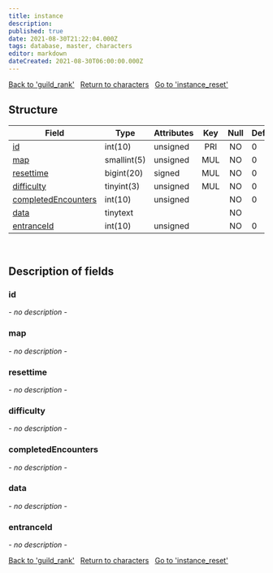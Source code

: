 ```yaml
---
title: instance
description: 
published: true
date: 2021-08-30T21:22:04.000Z
tags: database, master, characters
editor: markdown
dateCreated: 2021-08-30T06:00:00.000Z
---
```


<a href="https://dev.trinitycore.info/en/database/master/characters/guild_rank" class="mt-5 v-btn v-btn--depressed v-btn--flat v-btn--outlined theme--light v-size--default darkblue--text text--lighten-3"><span class="v-btn__content"><i aria-hidden="true" class="v-icon notranslate v-icon--left mdi mdi-arrow-left theme--light"></i><span>Back to 'guild_rank'</span></span></a>&nbsp;&nbsp;&nbsp;<a href="https://dev.trinitycore.info/en/database/master/characters/home" class="mt-5 v-btn v-btn--depressed v-btn--flat v-btn--outlined theme--light v-size--default darkblue--text text--lighten-3"><span class="v-btn__content"><i aria-hidden="true" class="v-icon notranslate v-icon--left mdi mdi-home-outline theme--light"></i><span>Return to characters</span></span></a>&nbsp;&nbsp;&nbsp;<a href="https://dev.trinitycore.info/en/database/master/characters/instance_reset" class="mt-5 v-btn v-btn--depressed v-btn--flat v-btn--outlined theme--light v-size--default darkblue--text text--lighten-3"><span class="v-btn__content"><span>Go to 'instance_reset'</span><i aria-hidden="true" class="v-icon notranslate v-icon--right mdi mdi-arrow-right theme--light"></i></span></a>

## Structure

| Field | Type | Attributes | Key | Null | Default | Extra | Comment |
| --- | --- | --- | :---: | :---: | --- | --- | --- |
| [id](#id) | int(10) | unsigned | PRI | NO | 0 |  |  |
| [map](#map) | smallint(5) | unsigned | MUL | NO | 0 |  |  |
| [resettime](#resettime) | bigint(20) | signed | MUL | NO | 0 |  |  |
| [difficulty](#difficulty) | tinyint(3) | unsigned | MUL | NO | 0 |  |  |
| [completedEncounters](#completedencounters) | int(10) | unsigned |  | NO | 0 |  |  |
| [data](#data) | tinytext |  |  | NO |  |  |  |
| [entranceId](#entranceid) | int(10) | unsigned |  | NO | 0 |  |  |
&nbsp;
## Description of fields

### id
*- no description -*
&nbsp;

### map
*- no description -*
&nbsp;

### resettime
*- no description -*
&nbsp;

### difficulty
*- no description -*
&nbsp;

### completedEncounters
*- no description -*
&nbsp;

### data
*- no description -*
&nbsp;

### entranceId
*- no description -*
&nbsp;

<a href="https://dev.trinitycore.info/en/database/master/characters/guild_rank" class="mt-5 v-btn v-btn--depressed v-btn--flat v-btn--outlined theme--light v-size--default darkblue--text text--lighten-3"><span class="v-btn__content"><i aria-hidden="true" class="v-icon notranslate v-icon--left mdi mdi-arrow-left theme--light"></i><span>Back to 'guild_rank'</span></span></a>&nbsp;&nbsp;&nbsp;<a href="https://dev.trinitycore.info/en/database/master/characters/home" class="mt-5 v-btn v-btn--depressed v-btn--flat v-btn--outlined theme--light v-size--default darkblue--text text--lighten-3"><span class="v-btn__content"><i aria-hidden="true" class="v-icon notranslate v-icon--left mdi mdi-home-outline theme--light"></i><span>Return to characters</span></span></a>&nbsp;&nbsp;&nbsp;<a href="https://dev.trinitycore.info/en/database/master/characters/instance_reset" class="mt-5 v-btn v-btn--depressed v-btn--flat v-btn--outlined theme--light v-size--default darkblue--text text--lighten-3"><span class="v-btn__content"><span>Go to 'instance_reset'</span><i aria-hidden="true" class="v-icon notranslate v-icon--right mdi mdi-arrow-right theme--light"></i></span></a>

